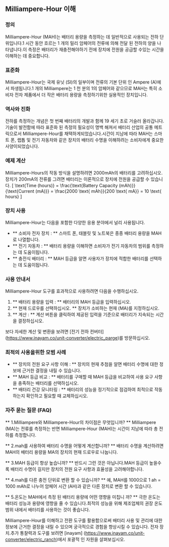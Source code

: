 ## Milliampere-Hour 이해

### 정의
Milliampere-Hour (MAH)는 배터리 용량을 측정하는 데 일반적으로 사용되는 전하 단위입니다.1 시간 동안 흐르는 1 개의 밀리 암페어의 전류에 의해 전달 된 전하의 양을 나타냅니다.이 측정은 배터리가 재충전해야하기 전에 장치에 전원을 공급할 수있는 시간을 이해하는 데 중요합니다.

### 표준화
Milliampere-Hour는 국제 유닛 (SI)의 일부이며 전류의 기본 단위 인 Ampere (A)에서 파생됩니다.1 개의 Milliampere는 1 천 분의 1의 암페어와 같으므로 MAH는 특히 소비자 전자 제품에서 더 작은 배터리 용량을 측정하기위한 실용적인 장치입니다.

### 역사와 진화
전하를 측정하는 개념은 첫 번째 배터리의 개발과 함께 19 세기 초로 거슬러 올라갑니다.기술이 발전함에 따라 표준화 된 측정의 필요성이 명백 해져서 배터리 산업의 공통 메트릭으로서 Milliampere-Hour를 채택하게되었습니다.시간이 지남에 따라 MAH는 스마트 폰, 랩톱 및 전기 자동차와 같은 장치의 배터리 수명을 이해하려는 소비자에게 중요한 사양이되었습니다.

### 예제 계산
Milliampere-Hours의 작동 방식을 설명하려면 2000mAh의 배터리를 고려하십시오.장치가 200mA의 전류를 그려면 배터리는 이론적으로 장치에 전원을 공급할 수 있습니다.
\[ \text{Time (hours)} = \frac{\text{Battery Capacity (mAh)}}{\text{Current (mA)}} = \frac{2000 \text{ mAh}}{200 \text{ mA}} = 10 \text{ hours} \]

### 장치 사용
Milliampere-Hour는 다음을 포함한 다양한 응용 분야에서 널리 사용됩니다.
- ** 소비자 전자 장치 : ** 스마트 폰, 태블릿 및 노트북은 종종 배터리 용량을 MAH로 나열합니다.
- ** 전기 자동차 : ** 배터리 용량을 이해하면 소비자가 전기 자동차의 범위를 측정하는 데 도움이됩니다.
- ** 충전식 배터리 : ** MAH 등급을 알면 사용자가 장치에 적합한 배터리를 선택하는 데 도움이됩니다.

### 사용 안내서
Milliampere-Hour 도구를 효과적으로 사용하려면 다음을 수행하십시오.
1. ** 배터리 용량을 입력 : ** 배터리의 MAH 등급을 입력하십시오.
2. ** 현재 드로우를 선택하십시오. ** 장치가 소비하는 현재 (MA)를 지정하십시오.
3. ** 계산 : ** 계산 버튼을 클릭하여 제공된 입력을 기준으로 배터리가 지속되는 시간을 결정하십시오.

보다 자세한 계산 및 변환을 보려면 [전기 전하 컨버터] (https://www.inayam.co/unit-converter/electric_parge)를 방문하십시오.

### 최적의 사용을위한 모범 사례
- ** 장치의 전원 요구 사항 이해 : ** 장치의 현재 추첨을 알면 배터리 수명에 대한 정보에 근거한 결정을 내릴 수 있습니다.
- ** MAH 등급 비교 : ** 배터리를 구매할 때 MAH 등급을 비교하여 사용 요구 사항을 충족하는 배터리를 선택하십시오.
- ** 배터리 건강 모니터링 : ** 배터리의 성능을 정기적으로 점검하여 최적으로 작동하는지 확인하고 필요할 때 교체하십시오.

### 자주 묻는 질문 (FAQ)

** 1.Milliampere와 Milliampere-Hour의 차이점은 무엇입니까? **
Milliampere (MA)는 전류를 측정하는 반면 Milliampere-Hour (MAH)는 시간이 지남에 따라 총 전하를 측정합니다.

** 2.mah를 사용하여 배터리 수명을 어떻게 계산합니까? **
배터리 수명을 계산하려면 MAH의 배터리 용량을 MA의 장치의 현재 드로우로 나눕니다.

** 3.MAH 등급이 항상 높습니까? **
반드시 그런 것은 아닙니다.MAH 등급이 높을수록 배터리 수명이 길지만 장치의 전원 요구 사항과 효율성을 고려해야합니다.

** 4.mah를 다른 충전 단위로 변환 할 수 있습니까? **
예, MAH를 1000으로 1 ah = 1000 mAh로 나누어 암페어 시간 (AH)과 같은 다른 장치로 변환 할 수 있습니다.

** 5.온도는 MAH에서 측정 된 배터리 용량에 어떤 영향을 미칩니 까? **
극한 온도는 배터리 성능과 용량에 영향을 줄 수 있습니다.최적의 성능을 위해 제조업체의 권장 온도 범위 내에서 배터리를 사용하는 것이 좋습니다.

Milliampere-Hour를 이해하고 전환 도구를 활용함으로써 배터리 사용 및 관리에 대한 정보에 근거한 결정을 내릴 수 있으며 궁극적으로 경험을 향상시킬 수 있습니다. 전자 장치.추가 통찰력과 도구를 보려면 [inayam] (https://www.inayam.co/unit-converter/electric_ranch)에서 포괄적 인 자원을 살펴보십시오.